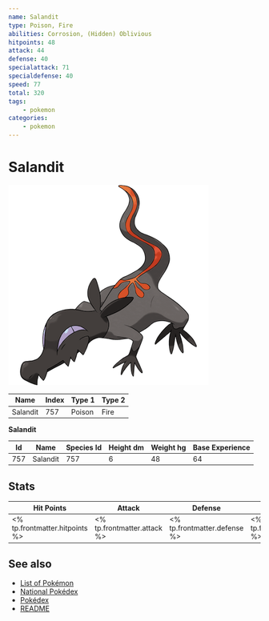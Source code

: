 ```yaml
---
name: Salandit
type: Poison, Fire
abilities: Corrosion, (Hidden) Oblivious
hitpoints: 48
attack: 44
defense: 40
specialattack: 71
specialdefense: 40
speed: 77
total: 320
tags:
    - pokemon
categories:
    - pokemon
---
```


# Salandit


![Salandit](images/757.png)

| **Name** | **Index** | **Type 1** | **Type 2** |
|----|----|----|----|
| Salandit | 757 | Poison | Fire  |

**Salandit** 




| **Id** | **Name** | **Species Id** | **Height dm** | **Weight hg** | **Base Experience** |
|--------|----------|----------------|------------|------------|---------------------|
| 757 | Salandit | 757 | 6 | 48 | 64 |



## Stats

| **Hit Points** | **Attack** | **Defense** | **Special Attack** | **Special Defense** | **Speed** | **Total** |
|----------------|------------|-------------|--------------------|---------------------|-----------|-----------|
| <% tp.frontmatter.hitpoints %> | <% tp.frontmatter.attack %> | <% tp.frontmatter.defense %> | <% tp.frontmatter.specialattack %> | <% tp.frontmatter.specialdefense %> | <% tp.frontmatter.speed %> | <% tp.frontmatter.total %> |

## See also

- [List of Pokémon](../pokemon.md)
- [National Pokédex](../national_pokedex.md)
- [Pokédex](../pokedex.md)
- [README](../README.md)
